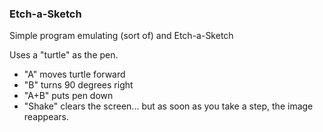 ### Etch-a-Sketch

Simple program emulating (sort of) and Etch-a-Sketch

Uses a "turtle" as the pen.

* "A" moves turtle forward
* "B" turns 90 degrees right
* "A+B" puts pen down
* "Shake" clears the screen... but as soon as you take a step, the image reappears.
